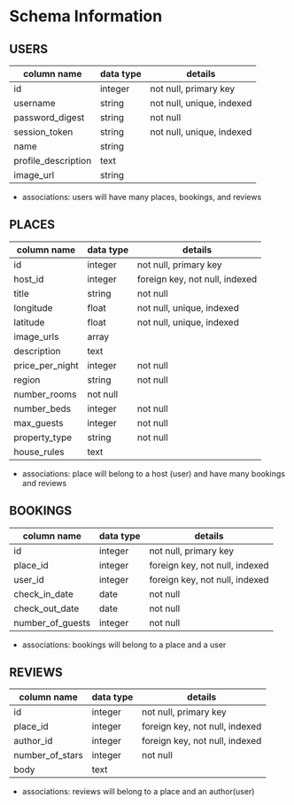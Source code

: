 # Schema Information

## USERS
column name        | data type | details
----------------   |-----------|----------------------------
id                 | integer   | not null, primary key
username           | string    | not null, unique, indexed
password_digest    | string    | not null
session_token      | string    | not null, unique, indexed
name               | string    |
profile_description| text      |
image_url          | string    |

- associations: users will have many places, bookings, and reviews

## PLACES
column name     | data type | details
----------------|-----------|--------------------------------
id              | integer   | not null, primary key
host_id         | integer   | foreign key, not null, indexed
title           | string    | not null
longitude       | float     | not null, unique, indexed
latitude        | float     | not null, unique, indexed
image_urls      | array     |
description     | text      |
price_per_night | integer   | not null
region          | string    | not null
number_rooms    | not null  |
number_beds     | integer   | not null
max_guests      | integer   | not null
property_type   | string    | not null
house_rules     | text      |

- associations: place will belong to a host (user) and have many bookings and reviews

## BOOKINGS
column name     | data type | details
----------------|-----------|--------------------------------
id              | integer   | not null, primary key
place_id        | integer   | foreign key, not null, indexed
user_id         | integer   | foreign key, not null, indexed
check_in_date   | date      | not null
check_out_date  | date      | not null
number_of_guests| integer   | not null

- associations: bookings will belong to a place and a user

## REVIEWS
column name     | data type | details
----------------|-----------|--------------------------------
id              | integer   |  not null, primary key
place_id        | integer   | foreign key, not null, indexed
author_id       | integer   | foreign key, not null, indexed
number_of_stars | integer   | not null
body            | text      |

- associations: reviews will belong to a place and an author(user)
